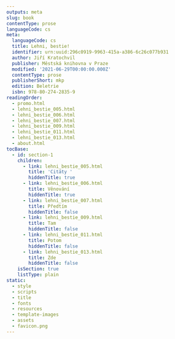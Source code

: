 ```yaml
---
outputs: meta
slug: book
contentType: prose
languageCode: cs
meta:
  languageCode: cs
  title: Lehni, bestie!
  identifier: urn:uuid:296c0919-9963-415a-a386-6c26c077b931
  author: Jiří Kratochvil
  publisher: Městská knihovna v Praze
  modified: '2021-06-29T00:00:00.000Z'
  contentType: prose
  publisherShort: mkp
  edition: Beletrie
  isbn: 978-80-274-2835-9
readingOrder:
  - promo.html
  - lehni_bestie_005.html
  - lehni_bestie_006.html
  - lehni_bestie_007.html
  - lehni_bestie_009.html
  - lehni_bestie_011.html
  - lehni_bestie_013.html
  - about.html
tocBase:
  - id: section-1
    children:
      - link: lehni_bestie_005.html
        title: 'Citáty '
        hiddenTitle: true
      - link: lehni_bestie_006.html
        title: Věnování
        hiddenTitle: true
      - link: lehni_bestie_007.html
        title: Předtím
        hiddenTitle: false
      - link: lehni_bestie_009.html
        title: Tam
        hiddenTitle: false
      - link: lehni_bestie_011.html
        title: Potom
        hiddenTitle: false
      - link: lehni_bestie_013.html
        title: Zde
        hiddenTitle: false
    isSection: true
    listType: plain
static:
  - style
  - scripts
  - title
  - fonts
  - resources
  - template-images
  - assets
  - favicon.png
---
```


